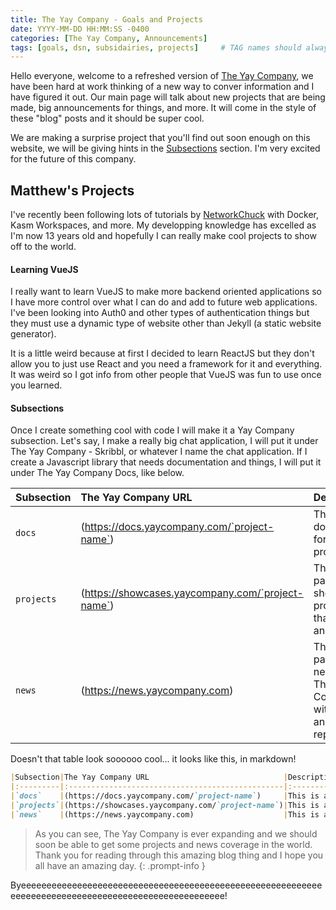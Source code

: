 ```yaml
---
title: The Yay Company - Goals and Projects
date: YYYY-MM-DD HH:MM:SS -0400
categories: [The Yay Company, Announcements]
tags: [goals, dsn, subsidairies, projects]     # TAG names should always be lowercase
---
```


Hello everyone, welcome to a refreshed version of [The Yay Company](https://www.yaycompany.com/), we have been hard at work thinking of a new way to conver information and I have figured it out. Our main page will talk about new projects that are being made, big announcements for things, and more. It will come in the style of these "blog" posts and it should be super cool.

We are making a surprise project that you'll find out soon enough on this website, we will be giving hints in the [Subsections](#subsections) section. I'm very excited for the future of this company.

## Matthew's Projects

I've recently been following lots of tutorials by [NetworkChuck](https://www.youtube.com/@NetworkChuck) with Docker, Kasm Workspaces, and more. My developping knowledge has excelled as I'm now 13 years old and hopefully I can really make cool projects to show off to the world.

#### Learning VueJS

I really want to learn VueJS to make more backend oriented applications so I have more control over what I can do and add to future web applications. I've been looking into Auth0 and other types of authentication things but they must use a dynamic type of website other than Jekyll (a static website generator).

It is a little weird because at first I decided to learn ReactJS but they don't allow you to just use React and you need a framework for it and everything. It was weird so I got info from other people that VueJS was fun to use once you learned.

#### Subsections

Once I create something cool with code I will make it a Yay Company subsection. Let's say, I make a really big chat application, I will put it under The Yay Company - Skribbl, or whatever I name the chat application. If I create a Javascript library that needs documentation and things, I will put it under The Yay Company Docs, like below.

|Subsection|The Yay Company URL                              |Description                                                        |
|:---------|:------------------------------------------------|:------------------------------------------------------------------|
|`docs`    |(https://docs.yaycompany.com/`project-name`)     |This is a docs page for coding projects.                           |
|`projects`|(https://showcases.yaycompany.com/`project-name`)|This is a page for showcasing projects that are big and cool.      |
|`news`    |(https://news.yaycompany.com)                    |This is a page for news by The Yay Company with videos and reports!|

Doesn't that table look soooooo cool... it looks like this, in markdown!

```markdown
|Subsection|The Yay Company URL                              |Description                                                        |
|:---------|:------------------------------------------------|:------------------------------------------------------------------|
|`docs`    |(https://docs.yaycompany.com/`project-name`)     |This is a docs page for coding projects.                           |
|`projects`|(https://showcases.yaycompany.com/`project-name`)|This is a page for showcasing projects that are big and cool.      |
|`news`    |(https://news.yaycompany.com)                    |This is a page for news by The Yay Company with videos and reports!|
```

>As you can see, The Yay Company is ever expanding and we should soon be able to get some projects and news coverage in the world. Thank you for reading through this amazing blog thing and I hope you all have an amazing day.
{: .prompt-info }

Byeeeeeeeeeeeeeeeeeeeeeeeeeeeeeeeeeeeeeeeeeeeeeeeeeeeeeeeeeeeeeeeeeeeeeeeeeeeeeeeeeeeeeeeeeeeeeeeeeeeee!
